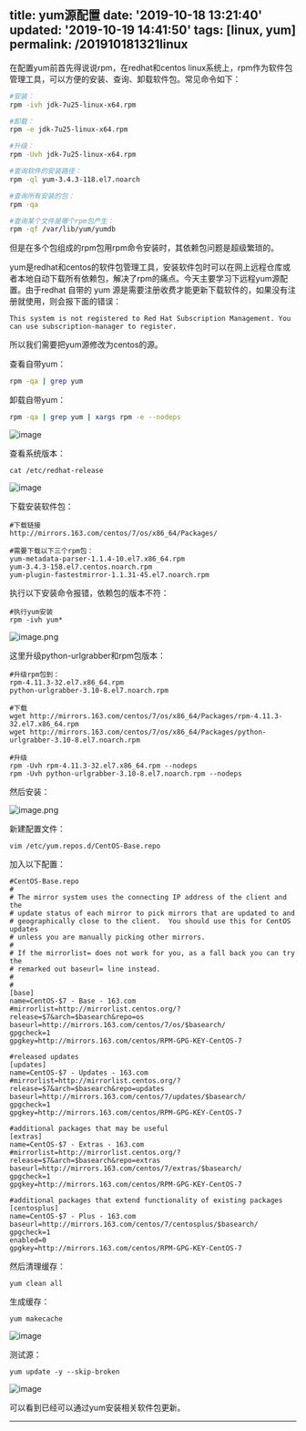 title: yum源配置
date: '2019-10-18 13:21:40'
updated: '2019-10-19 14:41:50'
tags: [linux, yum]
permalink: /201910181321linux
---
在配置yum前首先得说说rpm，在redhat和centos linux系统上，rpm作为软件包管理工具，可以方便的安装、查询、卸载软件包。常见命令如下：

```sh
#安装：
rpm -ivh jdk-7u25-linux-x64.rpm

#卸载：
rpm -e jdk-7u25-linux-x64.rpm

#升级：
rpm -Uvh jdk-7u25-linux-x64.rpm

#查询软件的安装路径：
rpm -ql yum-3.4.3-118.el7.noarch

#查询所有安装的包：
rpm -qa 

#查询某个文件是哪个rpm包产生：
rpm -qf /var/lib/yum/yumdb

```

但是在多个包组成的rpm包用rpm命令安装时，其依赖包问题是超级繁琐的。



yum是redhat和centos的软件包管理工具，安装软件包时可以在网上远程仓库或者本地自动下载所有依赖包，解决了rpm的痛点。今天主要学习下远程yum源配置。由于redhat 自带的 yum 源是需要注册收费才能更新下载软件的，如果没有注册就使用，则会报下面的错误：

```
This system is not registered to Red Hat Subscription Management. You can use subscription-manager to register.
```

所以我们需要把yum源修改为centos的源。



查看自带yum：

```sh
rpm -qa | grep yum
```

卸载自带yum：
```sh
rpm -qa | grep yum | xargs rpm -e --nodeps
```
![image](https://imgconvert.csdnimg.cn/aHR0cDovL3VwbG9hZC1pbWFnZXMuamlhbnNodS5pby91cGxvYWRfaW1hZ2VzLzkxMzQ3NjMtMmNjN2M0Y2U4ODk2NTQyOA?x-oss-process=image/format,png)

查看系统版本：

```
cat /etc/redhat-release
```

![image](https://imgconvert.csdnimg.cn/aHR0cDovL3VwbG9hZC1pbWFnZXMuamlhbnNodS5pby91cGxvYWRfaW1hZ2VzLzkxMzQ3NjMtYWZhNzg3NzBiYTZkYTZiMw?x-oss-process=image/format,png)

下载安装软件包：

```
#下载链接
http://mirrors.163.com/centos/7/os/x86_64/Packages/

#需要下载以下三个rpm包：
yum-metadata-parser-1.1.4-10.el7.x86_64.rpm  
yum-3.4.3-158.el7.centos.noarch.rpm
yum-plugin-fastestmirror-1.1.31-45.el7.noarch.rpm
```

执行以下安装命令报错，依赖包的版本不符：

```
#执行yum安装
rpm -ivh yum*
```
![image.png](https://imgconvert.csdnimg.cn/aHR0cHM6Ly91cGxvYWQtaW1hZ2VzLmppYW5zaHUuaW8vdXBsb2FkX2ltYWdlcy85MTM0NzYzLWUyYTI2YTEwYzU2YjlkOTMucG5n?x-oss-process=image/format,png)


这里升级python-urlgrabber和rpm包版本：

```
#升级rpm包到：
rpm-4.11.3-32.el7.x86_64.rpm  
python-urlgrabber-3.10-8.el7.noarch.rpm  

#下载
wget http://mirrors.163.com/centos/7/os/x86_64/Packages/rpm-4.11.3-32.el7.x86_64.rpm
wget http://mirrors.163.com/centos/7/os/x86_64/Packages/python-urlgrabber-3.10-8.el7.noarch.rpm

#升级
rpm -Uvh rpm-4.11.3-32.el7.x86_64.rpm --nodeps
rpm -Uvh python-urlgrabber-3.10-8.el7.noarch.rpm --nodeps
```

然后安装：

![image.png](https://imgconvert.csdnimg.cn/aHR0cHM6Ly91cGxvYWQtaW1hZ2VzLmppYW5zaHUuaW8vdXBsb2FkX2ltYWdlcy85MTM0NzYzLTRkMjkwMDA3Njg0MmYzODkucG5n?x-oss-process=image/format,png)


新建配置文件：

```
vim /etc/yum.repos.d/CentOS-Base.repo
```

加入以下配置：

```
#CentOS-Base.repo
#
# The mirror system uses the connecting IP address of the client and the
# update status of each mirror to pick mirrors that are updated to and
# geographically close to the client.  You should use this for CentOS updates
# unless you are manually picking other mirrors.
#
# If the mirrorlist= does not work for you, as a fall back you can try the
# remarked out baseurl= line instead.
#
#
[base]
name=CentOS-$7 - Base - 163.com
#mirrorlist=http://mirrorlist.centos.org/?release=$7&arch=$basearch&repo=os
baseurl=http://mirrors.163.com/centos/7/os/$basearch/
gpgcheck=1
gpgkey=http://mirrors.163.com/centos/RPM-GPG-KEY-CentOS-7

#released updates
[updates]
name=CentOS-$7 - Updates - 163.com
#mirrorlist=http://mirrorlist.centos.org/?release=$7&arch=$basearch&repo=updates
baseurl=http://mirrors.163.com/centos/7/updates/$basearch/
gpgcheck=1
gpgkey=http://mirrors.163.com/centos/RPM-GPG-KEY-CentOS-7

#additional packages that may be useful
[extras]
name=CentOS-$7 - Extras - 163.com
#mirrorlist=http://mirrorlist.centos.org/?release=$7&arch=$basearch&repo=extras
baseurl=http://mirrors.163.com/centos/7/extras/$basearch/
gpgcheck=1
gpgkey=http://mirrors.163.com/centos/RPM-GPG-KEY-CentOS-7

#additional packages that extend functionality of existing packages
[centosplus]
name=CentOS-$7 - Plus - 163.com
baseurl=http://mirrors.163.com/centos/7/centosplus/$basearch/
gpgcheck=1
enabled=0
gpgkey=http://mirrors.163.com/centos/RPM-GPG-KEY-CentOS-7
```

然后清理缓存：

```
yum clean all
```

生成缓存：

```
yum makecache
```

![image](https://imgconvert.csdnimg.cn/aHR0cDovL3VwbG9hZC1pbWFnZXMuamlhbnNodS5pby91cGxvYWRfaW1hZ2VzLzkxMzQ3NjMtY2VlMjVlN2E4MzRjYjYyYQ?x-oss-process=image/format,png)

测试源：

```
yum update -y --skip-broken
```

![image](https://imgconvert.csdnimg.cn/aHR0cDovL3VwbG9hZC1pbWFnZXMuamlhbnNodS5pby91cGxvYWRfaW1hZ2VzLzkxMzQ3NjMtMDBlZWFkNzM0NzJlODgxNA?x-oss-process=image/format,png)

可以看到已经可以通过yum安装相关软件包更新。

-----
